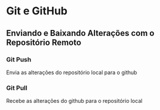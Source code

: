 # Git e GitHub
## Enviando e Baixando Alterações com o Repositório Remoto

### Git Push 
Envia as alterações do repositório local para o github

### Git Pull
Recebe as alterações do github para o repositório local